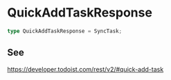 # QuickAddTaskResponse

```ts
type QuickAddTaskResponse = SyncTask;
```

## See

https://developer.todoist.com/rest/v2/#quick-add-task
